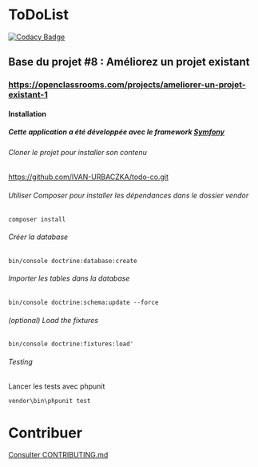 # ToDoList

[![Codacy Badge](https://api.codacy.com/project/badge/Grade/f8ba6e03251648048920ac80c27ffa04)](https://app.codacy.com/manual/IVAN-URBACZKA/todo-co?utm_source=github.com&utm_medium=referral&utm_content=IVAN-URBACZKA/todo-co&utm_campaign=Badge_Grade_Dashboard)

## Base du projet #8 : Améliorez un projet existant

### https://openclassrooms.com/projects/ameliorer-un-projet-existant-1

#### Installation

##### Cette application a été développée avec le framework [Symfony](https://symfony.com/)

###### Cloner le projet pour installer son contenu
https://github.com/IVAN-URBACZKA/todo-co.git

###### Utiliser Composer pour installer les dépendances dans le dossier vendor
```
composer install
```


###### Créer la database
```
bin/console doctrine:database:create
```


###### Importer les tables dans la database
```
bin/console doctrine:schema:update --force
```


###### (optional) Load the fixtures
```
bin/console doctrine:fixtures:load'
```


###### Testing
Lancer les tests avec phpunit
```
vendor\bin\phpunit test
```

# Contribuer
[Consulter CONTRIBUTING.md](https://github.com/IVAN-URBACZKA/todo-co/blob/master/CONTRIBUTING.md)
